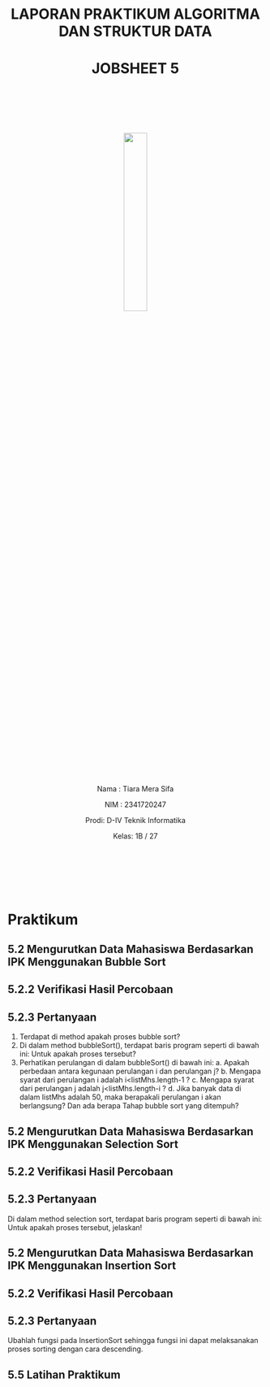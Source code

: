 # <p align ="center">  LAPORAN PRAKTIKUM ALGORITMA DAN STRUKTUR DATA </p> 
# <p align ="center">  JOBSHEET 5 </p> 
<br><br><br><br>

<p align="center">
   <img src="https://static.wikia.nocookie.net/logopedia/images/8/8a/Politeknik_Negeri_Malang.png/revision/latest?cb=20190922202558" width="30%"> </p>

<br><br><br><br><br>


<p align = "center"> Nama : Tiara Mera Sifa </p>
<p align = "center"> NIM  : 2341720247 </p>
<p align = "center"> Prodi: D-IV Teknik Informatika</p>
<p align = "center"> Kelas: 1B / 27 </p>

<br><br><br><br><br>


# Praktikum
## 5.2 Mengurutkan Data Mahasiswa Berdasarkan IPK Menggunakan Bubble Sort


## 5.2.2 Verifikasi Hasil Percobaan

## 5.2.3 Pertanyaan
1. Terdapat di method apakah proses bubble sort?
2. Di dalam method bubbleSort(), terdapat baris program seperti di bawah ini:
Untuk apakah proses tersebut?
3. Perhatikan perulangan di dalam bubbleSort() di bawah ini:
a. Apakah perbedaan antara kegunaan perulangan i dan perulangan j?
b. Mengapa syarat dari perulangan i adalah i<listMhs.length-1 ?
c. Mengapa syarat dari perulangan j adalah j<listMhs.length-i ?
d. Jika banyak data di dalam listMhs adalah 50, maka berapakali perulangan i akan
berlangsung? Dan ada berapa Tahap bubble sort yang ditempuh?

## 5.2 Mengurutkan Data Mahasiswa Berdasarkan IPK Menggunakan Selection Sort


## 5.2.2 Verifikasi Hasil Percobaan

## 5.2.3 Pertanyaan
Di dalam method selection sort, terdapat baris program seperti di bawah ini:
Untuk apakah proses tersebut, jelaskan!

## 5.2 Mengurutkan Data Mahasiswa Berdasarkan IPK Menggunakan  Insertion Sort



## 5.2.2 Verifikasi Hasil Percobaan

## 5.2.3 Pertanyaan
Ubahlah fungsi pada InsertionSort sehingga fungsi ini dapat melaksanakan proses sorting
dengan cara descending.

## 5.5 Latihan Praktikum